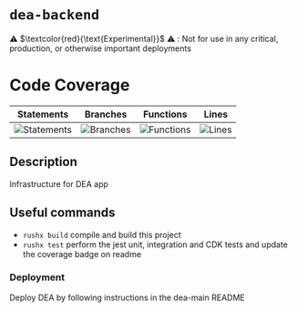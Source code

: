 # `dea-backend`

⚠️ $\textcolor{red}{\text{Experimental}}$ ⚠️ : Not for use in any critical, production, or otherwise important deployments

# Code Coverage

| Statements                                                                               | Branches                                                                             | Functions                                                                              | Lines                                                                          |
| ---------------------------------------------------------------------------------------- | ------------------------------------------------------------------------------------ | -------------------------------------------------------------------------------------- | ------------------------------------------------------------------------------ |
| ![Statements](https://img.shields.io/badge/statements-99.48%25-brightgreen.svg?style=flat) | ![Branches](https://img.shields.io/badge/branches-98.27%25-brightgreen.svg?style=flat) | ![Functions](https://img.shields.io/badge/functions-92.42%25-brightgreen.svg?style=flat) | ![Lines](https://img.shields.io/badge/lines-99.47%25-brightgreen.svg?style=flat) |


## Description

Infrastructure for DEA app

## Useful commands

- `rushx build` compile and build this project
- `rushx test` perform the jest unit, integration and CDK tests and update the coverage badge on readme

### Deployment

Deploy DEA by following instructions in the dea-main README
